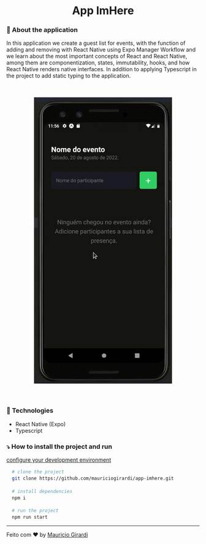 <div align="center">
  <h1>App ImHere</h1>
</div>

### :hammer: About the application

In this application we create a guest list for events, with the function of adding and removing with React Native using Expo Manager Workflow and we learn about the most important concepts of React and React Native, among them are componentization, states, immutability, hooks, and how React Native renders native interfaces. In addition to applying Typescript in the project to add static typing to the application.

</br>
</br>
<div align="center">
  <img src=".github/imhere.gif" >
</div>
</br>
</br>

### :rocket: Technologies

- React Native (Expo)
- Typescript

### :arrow_heading_down: How to install the project and run

[configure your development environment](https://react-native.rocketseat.dev/)

```bash
  # clone the project
  git clone https://github.com/mauriciogirardi/app-imhere.git

  # install dependencies
  npm i

  # run the project
  npm run start
```

---

Feito com :heart: by [Mauricio Girardi](https://www.linkedin.com/in/mauricio-girardi)
